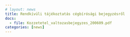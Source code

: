 ```yaml
---
# layout: news
title: Rendkívüli tájékoztatás cégbírósági bejegyzésről
docs:
  - file: Kozzetetel_valtozasbejegyzes_200609.pdf
categories: [news]
---
```

